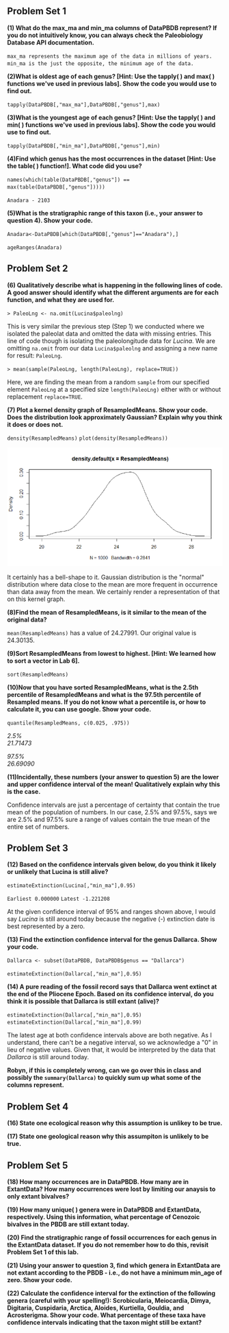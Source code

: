 
## Problem Set 1

**(1) What do the max_ma and min_ma columns of DataPBDB represent? If you do not intuitively know, you can always check the Paleobiology Database API documentation.**

`max_ma represents the maximum age of the data in millions of years. min_ma is the just the opposite, the minimum age of the data.`



**(2)What is oldest age of each genus? [Hint: Use the tapply( ) and max( ) functions we've used in previous labs]. Show the code you would use to find out.**

`tapply(DataPBDB[,"max_ma"],DataPBDB[,"genus"],max)`


**(3)What is the youngest age of each genus? [Hint: Use the tapply( ) and min( ) functions we've used in previous labs]. Show the code you would use to find out.**

`tapply(DataPBDB[,"min_ma"],DataPBDB[,"genus"],min)`


**(4)Find which genus has the most occurrences in the dataset [Hint: Use the table( ) function!]. What code did you use?**

`names(which(table(DataPBDB[,"genus"]) == max(table(DataPBDB[,"genus"]))))`

`Anadara - 2103`

**(5)What is the stratigraphic range of this taxon (i.e., your answer to question 4). Show your code.**

`Anadara<-DataPBDB[which(DataPBDB[,"genus"]=="Anadara"),]`

`ageRanges(Anadara)`



## Problem Set 2

**(6) Qualitatively describe what is happening in the following lines of code. A good answer should identify what the different arguments are for each function, and what they are used for.**

`> PaleoLng <- na.omit(Lucina$paleolng)`

This is very similar the previous step (Step 1) we conducted where we isolated the paleolat data and omitted the data with missing entries. This line of code though is isolating the paleolongitude data for *Lucina*. We are omitting `na.omit` from our data `Lucina$paleolng` and assigning a new name for result: `PaleoLng`.



`> mean(sample(PaleoLng, length(PaleoLng), replace=TRUE))`

Here, we are finding the mean from a random `sample` from our specified element `PaleoLng` at a specified size `length(PaleoLng)` either with or without replacement `replace=TRUE`. 



**(7) Plot a kernel density graph of ResampledMeans. Show your code. Does the distribution look approximately Gaussian? Explain why you think it does or does not.**

`density(ResampledMeans)`
`plot(density(ResampledMeans))`

![Kernel density graph](https://github.com/hernana8/WWUAdvancedPaleo/blob/master/Kernel.png)

It certainly has a bell-shape to it. Gaussian distribution is the "normal" distribution where data close to the mean are more frequent in occurrence than data away from the mean. We certainly render a representation of that on this kernel graph. 


**(8)Find the mean of ResampledMeans, is it similar to the mean of the original data?**

`mean(ResampledMeans)` has a value of 24.27991. Our original value is 24.30135.


**(9)Sort ResampledMeans from lowest to highest. [Hint: We learned how to sort a vector in Lab 6].**

`sort(ResampledMeans)`


**(10)Now that you have sorted ResampledMeans, what is the 2.5th percentile of ResampledMeans and what is the 97.5th percentile of Resampled means. If you do not know what a percentile is, or how to calculate it, you can use google. Show your code.**

`quantile(ResampledMeans, c(0.025, .975))`

*2.5%    
21.71473* 

*97.5%   
26.69090*

**(11)Incidentally, these numbers (your answer to question 5) are the lower and upper confidence interval of the mean! Qualitatively explain why this is the case.**

Confidence intervals are just a percentage of certainty that contain the true mean of the population of numbers. In our case, 2.5% and 97.5%, says we are 2.5% and 97.5% sure a range of values contain the true mean of the entire set of numbers.



## Problem Set 3

**(12) Based on the confidence intervals given below, do you think it likely or unlikely that Lucina is still alive?**

`estimateExtinction(Lucina[,"min_ma"],0.95)`

`Earliest 0.000000`
`Latest -1.221208`
 
At the given confidence interval of 95% and ranges shown above, I would say *Lucina* is still around today because the negative (-) extinction date is best represented by a zero.


**(13) Find the extinction confidence interval for the genus Dallarca. Show your code.**

`Dallarca <- subset(DataPBDB, DataPBDB$genus == "Dallarca")`

`estimateExtinction(Dallarca[,"min_ma"],0.95)`


**(14) A pure reading of the fossil record says that Dallarca went extinct at the end of the Pliocene Epoch. Based on its confidence interval, do you think it is possible that Dallarca is still extant (alive)?**

`estimateExtinction(Dallarca[,"min_ma"],0.95)`
`estimateExtinction(Dallarca[,"min_ma"],0.99)`

The latest age at both confidence intervals above are both negative. As I understand, there can't be a negative interval, so we acknowledge a "0" in lieu of negative values. Given that, it would be interpreted by the data that *Dallarca* is still around today.

**Robyn, if this is completely wrong, can we go over this in class and possibly the `summary(Dallarca)` to quickly sum up what some of the columns represent.**


## Problem Set 4

**(16) State one ecological reason why this assumption is unlikey to be true.**

**(17) State one geological reason why this assumpiton is unlikely to be true.**


## Problem Set 5

**(18) How many occurrences are in DataPBDB. How many are in ExtantData? How many occurrences were lost by limiting our anaysis to only extant bivalves?**

**(19) How many unique( ) genera were in DataPBDB and ExtantData, respectively. Using this information, what percentage of Cenozoic bivalves in the PBDB are still extant today.**

**(20) Find the stratigraphic range of fossil occurrences for each genus in the ExtantData dataset. If you do not remember how to do this, revisit Problem Set 1 of this lab.**

**(21) Using your answer to question 3, find which genera in ExtantData are not extant according to the PBDB - i.e., do not have a minimum min_age of zero. Show your code.**

**(22) Calculate the confidence interval for the extinction of the following genera (careful with your spelling!): Scrobicularia, Meiocardia, Dimya, Digitaria, Cuspidaria, Arctica, Aloides, Kurtiella, Gouldia, and Acrosterigma. Show your code. What percentage of these taxa have confidence intervals indicating that the taxon might still be extant?**
